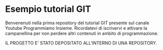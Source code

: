 # Esempio tutorial GIT 
Benvenenuti nella prima repository del tutorial GIT presente sul canale Youtube Programmiamo Insieme.
Ricordatevi di iscrivervi e attivare la campanellina per non perdere altri contenuti in ambito di programmazione.

IL PROGETTO E' STATO DEPOSITATO ALL'INTERNO DI UNA REPOSITORY.
